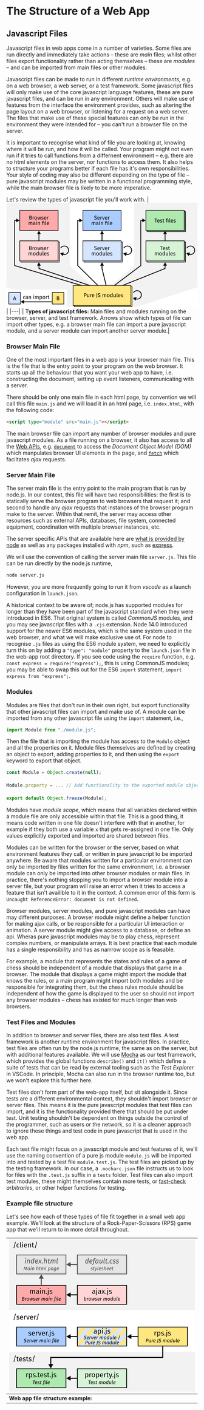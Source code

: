 # The Structure of a Web App
## Javascript Files

Javascript files in web apps come in a number of varieties.
Some files are run directly and immediately take actions – these are *main* files;
whilst other files export functionality rather than acting themselves – these are *modules* – and can be imported from main files or other modules.

Javascript files can be made to run in different *runtime environments*, e.g. on a web browser, a web server, or a test framework.
Some javascript files will only make use of the core javascript language features, these are pure javascript files, and can be run in any environment.
Others will make use of features from the interface the environment provides, such as altering the page layout on a web browser, or listening for a request on a web server.
The files that make use of these special features can only be run in the environment they were intended for – you can't run a browser file on the server.

It is important to recognise what kind of file you are looking at, knowing where it will be run, and how it will be called.
Your program might not even run if it tries to call functions from a differnent environment – e.g. there are no html elements on the server, nor functions to access them.
It also helps to structure your programs better if each file has it's own responsibilities.
Your style of coding may also be different depending on the type of file – pure javascript modules may be written in a functional programming style, while the main browser file is likely to be more imperative.

Let's review the types of javascript file you'll work with.
| ![Types of javascript file. Browser main files can import browser modules. Server main files can import server modules. Test files can import test modules. All modules can import other modules of the same type. All files can import pure javascript modules.](resources/js_file_types.png) |
|---|
| **Types of javascript files:** Main files and modules running on the browser, server, and test framework. Arrows show which types of file can import other types, e.g. a browser main file can import a pure javascript module, and a server module can import another server module.|


### Browser Main File ###
One of the most important files in a web app is your browser main file.
This is the file that is the entry point to your program on the web browser.
It starts up all the behaviour that you want your web app to have, i.e. constructing the document, setting up event listeners, communicating with a server.

There should be only one main file in each html page, by convention we will call this file `main.js` and we will load it in an html page, i.e. `index.html`, with the following code:
```html
<script type="module" src="main.js"></script>
```
The main browser file can import any number of browser modules and pure javascript modules.
As a file running on a browser, it also has access to all the [Web APIs](https://developer.mozilla.org/en-US/docs/Web/API), e.g. [`document`](https://developer.mozilla.org/en-US/docs/Web/API/Document) to access the *Document Object Model (DOM)* which manpulates browser UI elements in the page, and [`fetch`](https://developer.mozilla.org/en-US/docs/Web/API/Fetch_API) which faciltates *ajax* requests.

### Server Main File ###
The server main file is the entry point to the main program that is run by node.js.
In our context, this file will have two responsibilities:
the first is to statically serve the browser program to web browsers that request it;
and second to handle any *ajax* requests that instances of the browser program make to the server.
Within that remit, the server may access other resources such as external APIs, databases, file system, connected equipment, coordination with multiple browser instances, etc.

The server specific APIs that are available here are [what is provided by node](https://nodejs.org/docs/latest/api/) as well as any packages installed with *npm*, such as [express](https://expressjs.com/).

We will use the convention of calling the server main file `server.js`.
This file can be run directly by the node.js runtime,
```bash
node server.js
```
However, you are more frequently going to run it from *vscode* as a launch configuration in `launch.json`.

A historical context to be aware of; node.js has supported modules for longer than they have been part of the javascript standard when they were introduced in ES6.
That original system is called *CommonJS* modules, and you may see javascript files with a `.cjs` extension.
Node 14.0 introduced support for the newer ES6 modules, which is the same system used in the web browser, and what we will make exclusive use of.
For node to recognise `.js` files as using the ES6 module system, we need to explicitly turn this on by adding a `"type": "module"` property to the `launch.json` file in the web-app root directory.
If you see code using the `require` function, e.g. `const express = require("express");`, this is using CommonJS modules;
you may be able to swap this out for the ES6 `import` statement, `import express from "express";`.

### Modules ###
Modules are files that don't run in their own right, but export functionality that other javascript files can import and make use of.
A module can be imported from any other javascript file using the `import` statement, i.e.,
```javascript
import Module from "./module.js";
```
Then the file that is importing the module has access to the `Module` object and all the properties on it.
Module files themselves are defined by creating an object to export, adding properties to it, and then using the `export` keyword to export that object.
```javascript
const Module = Object.create(null);

Module.property = ... // Add functionality to the exported module object.

export default Object.freeze(Module);
```

Modules have *module scope*, which means that all variables declared within a module file are only accessible within that file.
This is a good thing, it means code written in one file doesn't interfere with that in another, for example if they both use a variable `x` that gets re-assigned in one file.
Only values explicitly exported and imported are shared between files.

Modules can be written for the browser or the server, based on what environment features they call, or written in pure javascript to be imported anywhere.
Be aware that modules written for a particular environment can only be imported by files written for the same environment,
i.e. a browser module can only be imported into other browser modules or main files.
In practice, there's nothing stopping you to import a browser module into a server file, but your program will raise an error when it tries to access a feature that isn't availible to it in the context.
A common error of this form is `Uncaught ReferenceError: document is not defined`.

Browser modules, server modules, and pure javascript modules can have may different purposes.
A browser module might define a helper function for making ajax calls, or be responsible for a particular UI interaction or animation.
A server module might give access to a database, or define an api.
Wheras pure javascript modules may be to play chess, represent complex numbers, or manipulate arrays.
It is best practice that each module has a single responsibility and has as narrrow scope as is feasable.

For example, a module that represents the states and rules of a game of chess should be independent of a module that displays that game in a browser.
The module that displays a game might import the module that knows the rules, or a main program might import both modules and be responsible for integrating them, but the chess rules module should be independent of how the game is displayed to the user so should not import any browser modules – chess has existed for much longer than web browsers.

### Test Files and Modules ###
In addition to browser and server files, there are also test files.
A test framework is another runtime environment for javascript files.
In practice, test files are often run by the node.js runtime, the same as on the server, but with additional features available.
We will use [Mocha](https://mochajs.org/) as our test framework, which provides the global functions `describe()` and `it()` which define a suite of tests that can be read by external tooling such as the *Test Explorer* in VSCode.
In principle, Mocha can also run in the browser runtime too, but we won't explore this further here.

Test files don't form part of the web-app itself, but sit alongside it.
Since tests are a different environmental context, they shouldn't import browser or server files.
This means it is the pure javascript modules that test files can import, and it is the functionality provided there that should be put under test.
Unit testing shouldn't be dependent on things outside the control of the programmer, such as users or the network, so it is a cleaner approach to ignore these things and test code in pure javascript that is used in the web app.

Each test file might focus on a javascript module and test features of it, we'll use the naming convention of a pure js module `module.js` will be imported into and tested by a test file `module.test.js`.
The test files are picked up by the testing framework.
In our case, a `.mocharc.json` file instructs us to look for files with the `.test.js` suffix in a `tests` folder.
Test files can also import test modules, these might themselves contain more tests, or [fast-check](https://github.com/dubzzz/fast-check) *arbitraries*, or other helper functions for testing.

### Example file structure ###
Let's see how each of these types of file fit together in a small web app example.
We'll look at the structure of a Rock-Paper-Scissors (RPS) game app that we'll return to in more detail throughout.

| ![Web app file structure example.](resources/web_app_file_structure_example.png) |
|---|
| **Web app file structure example:** |
